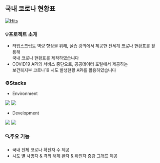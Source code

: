 ## 국내 코로나 현황표

[![Hits](https://hits.seeyoufarm.com/api/count/incr/badge.svg?url=https%3A%2F%2Fgithub.com%2FJinny-Jin%2Fkorea_covid_status&count_bg=%23000000&title_bg=%23000000&icon=icq.svg&icon_color=%23FF0000&title=hits&edge_flat=false)](https://hits.seeyoufarm.com)

### 💡프로젝트 소개

- 타입스크립트 역량 향상을 위해, 실습 강의에서 제공한 전세계 코로나 현황표를 활용해</br>
국내 코로나 현황표를 제작하였습니다
- COVID19 API의 서비스 중단으로, 공공데이터 포털에서 제공하는</br>
보건복지부 코로나19 시도 발생현황 API를 활용하였습니다 

### ⚙️Stacks

<div display=flex>

- Environment</br>

<img src="https://img.shields.io/badge/git-F05032?style=for-the-badge&logo=git&logoColor=white">
<img src="https://img.shields.io/badge/github-181717?style=for-the-badge&logo=github&logoColor=white">

- Development</br>

<img src="https://img.shields.io/badge/react-61DAFB?style=for-the-badge&logo=react&logoColor=black">
<img src="https://img.shields.io/badge/typescript-3178C6?style=for-the-badge&logo=typescript&logoColor=white">

</div>

### 🔍주요 기능

- 국내 전체 코로나 확진자 수 제공
- 시도 별 사망자 &  격리 해제 환자 & 확진자 증감 그래프 제공 
